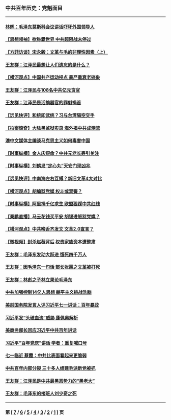 ### 中共百年历史：党魁面目
---
#### [林辉：毛泽东莫斯科会议讲话吓坏外国领导人](../../pages/nf1176107/n13917931.md?09010430) 
#### [【思想领袖】欲称霸世界 中共超限战未停过](../../pages/nf1176107/n13745142.md?09010430) 
#### [【方菲访谈】宋永毅：文革与毛的非理性因素（上）](../../pages/nf1176107/n13469956.md?09010430) 
#### [王友群：江泽民最想让人们遗忘的是什么？](../../pages/nf1176107/n13408949.md?09010430) 
#### [【横河观点】中国共产运动拐点 暴严重衰老迹象](../../pages/nf1176107/n13388333.md?09010430) 
#### [王友群：江泽民与108名中共亿元贪官](../../pages/nf1176107/n13352358.md?09010430) 
#### [王友群：江泽民是活摘器官的罪魁祸首](../../pages/nf1176107/n13336903.md?09010430) 
#### [【远见快评】和统即武统？习与台湾隔空交手](../../pages/nf1176107/n13297739.md?09010430) 
#### [【拍案惊奇】大陆黑监狱实录 海外揭中共成潮流](../../pages/nf1176107/n13288853.md?09010430) 
#### [澳中文媒体主编谈马克思主义如何毒害中国](../../pages/nf1176107/n13257387.md?09010430) 
#### [【时事纵横】金人庆短命？中共元老长寿引关注](../../pages/nf1176107/n13217934.md?09010430) 
#### [【时事纵横】刘鹤发“定心丸”天安门现凶兆](../../pages/nf1176107/n13215416.md?09010430) 
#### [【远见快评】中南海左右互搏？新旧文革4大对比](../../pages/nf1176107/n13214745.md?09010430) 
#### [【横河观点】胡编怼党媒 权斗或双簧？](../../pages/nf1176107/n13210864.md?09010430) 
#### [【时事纵横】阿里捐千亿求生 欧盟狠踩中共红线](../../pages/nf1176107/n13206431.md?09010430) 
#### [【秦鹏直播】马云花钱买平安 胡锡进怒怼党媒？](../../pages/nf1176107/n13206392.md?09010430) 
#### [【横河观点】中共喉舌齐发文 文革2.0宣言？](../../pages/nf1176107/n13201248.md?09010430) 
#### [【微视频】封杀赵薇背后 权贵家族资本遭整肃](../../pages/nf1176107/n13197798.md?09010430) 
#### [王友群：毛泽东发动大跃进 饿死四千万人](../../pages/nf1176107/n13177158.md?09010430) 
#### [王友群：因毛泽东一句话 部长张霖之文革被打死](../../pages/nf1176107/n13161711.md?09010430) 
#### [王友群：林彪之子林立果论毛泽东](../../pages/nf1176107/n13128622.md?09010430) 
#### [中共加强控制14亿人思想 躺平主义挑战洗脑](../../pages/nf1176107/n13094299.md?09010430) 
#### [美前国务院发言人评习近平七一讲话：百年暴政](../../pages/nf1176107/n13066986.md?09010430) 
#### [习近平发“头破血流”威胁 蓬佩奥解析](../../pages/nf1176107/n13063604.md?09010430) 
#### [美商务部长回应习近平中共百年讲话](../../pages/nf1176107/n13062903.md?09010430) 
#### [习近平“百年党庆”讲话 学者：重复喊口号](../../pages/nf1176107/n13061411.md?09010430) 
#### [七一临近 蔡霞：中共比表面看起来更脆弱](../../pages/nf1176107/n13056418.md?09010430) 
#### [中共百年内部分裂 三十多人组建毛派新党被抓](../../pages/nf1176107/n13044023.md?09010430) 
#### [王友群：江泽民是中共最黑恶势力的“黑老大”](../../pages/nf1176107/n13022180.md?09010430) 
#### [王友群：毛泽东的接班人刘少奇之死](../../pages/nf1176107/n12991772.md?09010430) 

---
#### 第 [ [7](./7.md?09010430) / [6](./6.md?09010430) / [5](./5.md?09010430) / [4](./4.md?09010430) / [3](./3.md?09010430) / [2](./2.md?09010430) / [1](./1.md?09010430) ] 页
